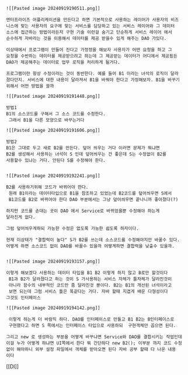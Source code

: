 
	
	![[Pasted image 20240919190511.png]]
	
	엔터프라이즈 어플리케이션을 만든다고 하면 기본적으로 사용하는 레이어가 사용자의 비즈
	니스에 맞는 사용자의 요구에 맞는 서비스를 담당하고 있는 서비스 레이어와 그 데이터
	소스에 접근하는 방법이라든지 구현 기술 이런걸 숨기고 단순하게 서비스 레이어 에서
	순수하게 자바라는 것을 이용해서 데이터를 제공 받을수 있게 해주는 DAO 가있다.

	이상태에서 프로그램이 만들어 진다고 가정정을 해보자 사용자가 어떤 요청을 하고 그
	요청을 수반하는 데이터를 제공받으려고 하는데 그 제공받는 데이터가 어디에서 제공됬든 
	DAO가 제공해주는 데이터로 업무 로직을 처리하게 될거다. 

	프로그램이란 항상 수정이라는 것이 동반한다. 예를 들어 B1 이라는 녀석의 로직이 달라
	졌다던지. 서비스에 대한 내용이 달라져서 B1을 바꿔야 한다고 가정해보자. B1을 바꾸기
	위해서 어떤 방법을 쓸까
	
	![[Pasted image 20240919191448.png]]
	
	방법1
	B1의 소스코드를 구해서 그 소스 코드를 수정한다.
	 그래서 B1을 다른 모양으로 바꾸는거다
	
	![[Pasted image 20240919191606.png]]
	
	방법2
	B1은 그대로 두고 새로 B2를 만든다. 덮어 씌우는 거다 이러면 문제가 뭐냐면
	B2를 생성해서 사용하는 녀석이 S 인데 덮어씌우는 건 좋은데 S는 수정없이 B2를
	사용할수 있냐는 거다. 안된다 S를 수정해야 한다.


	![[Pasted image 20240919192241.png]]
	
	B2를 사용하기위해 코드가 바뀌어야 한다.
	 원래 B1이라는 데이터타입으로 B1을 참조하고 있었는데 B2코드를 덮어씌우면 S에서
	 B1코드를 B2로 바뀌어야 한다 DAO 부분에서는 그냥 덮어씌우면 끝나니까 좋아졌다(?)

	하지만 코드를 손대는 곳이 DAO 에서 Service로 바뀌었을뿐 수정해야 하는게 
	달라진게 없다.

	그럼 덮어씌우게하되 가능한 수정은 없도록 가능한 쉽도록 하자이다.

	현재 이상태가 "결합력이 높다" S가 B2를 쓰는데 소스코드를 수정해야지만 바꿀수 있다.
	어떻게 하면 소스코드 없이 DAO를 바꿀수 있을까 어떻게하면 결합력을 낮출수 있을까.

	
	![[Pasted image 20240919193157.png]]

	이렇게 해보겠다 사용하는 데이터 타입을 B1 B2 이렇게 하지 않고 B로만 할것이다
	 B1과 B2가 달라졌다고 하는 것이 S 가사용하는 서비스 자체가 틀자체가 달라진것이
	 아니라 함수의 내부적인 코드만 좀 달라진것 뿐이다. B2는 B1의 개선된 녀석이라고 
	 보면 되는데 그럼 서비스 틀은 똑같다는 거다. 자바 할때 지겹게 배운 다형성이다
	그것도 인터페이스

	![[Pasted image 20240919194142.png]]
	 
	 이렇게 하는게 더 바람직 하다. DAO를 인터페이스로 만들고 B1 B2는 B인터페이스로
	 구현했다고 하면 S 쪽에서는 인터페이스 타입으로 사용하되  구현객체만 꼽으면 된다.

	그리고 new 로 생성하는 부분을 어떻게 바꾸냐면 Service와 DAO를 결합시키는 작업인데
	이걸 누가 어떻게 하냐면 UI쪽에서 한다 뭐 간단하다 new B2(); 이부분 까지 코드 수정
	없이 해야하니 외부 설정 파일에서 객체를 받아오면 된다 자바 공부 할때 다 나온 내용
	이다

[[DI]]
	 
	
	

	
	